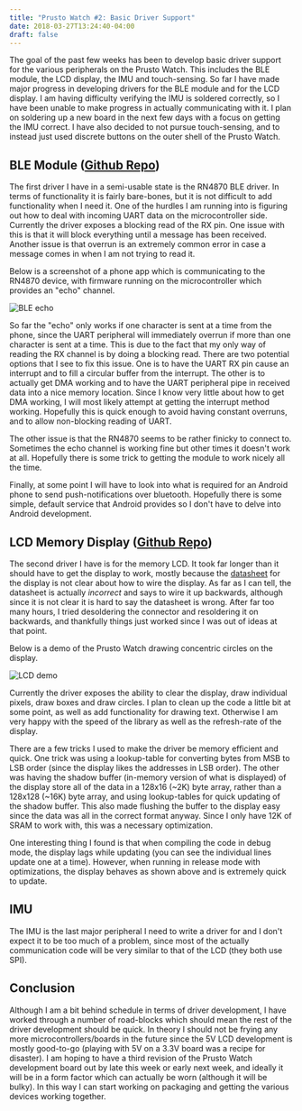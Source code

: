 ```yaml
---
title: "Prusto Watch #2: Basic Driver Support"
date: 2018-03-27T13:24:40-04:00
draft: false
---
```


The goal of the past few weeks has been to develop basic driver support for the various peripherals on the Prusto Watch. This includes the BLE module, the LCD display, the IMU and touch-sensing. So far I have made major progress in developing drivers for the BLE module and for the LCD display. I am having difficulty verifying the IMU is soldered correctly, so I have been unable to make progress in actually communicating with it. I plan on soldering up a new board in the next few days with a focus on getting the IMU correct. I have also decided to not pursue touch-sensing, and to instead just used discrete buttons on the outer shell of the Prusto Watch.

## BLE Module ([Github Repo](https://github.com/byronwasti/rn4870))

The first driver I have in a semi-usable state is the RN4870 BLE driver. In terms of functionality it is fairly bare-bones, but it is not difficult to add functionality when I need it. One of the hurdles I am running into is figuring out how to deal with incoming UART data on the microcontroller side. Currently the driver exposes a blocking read of the RX pin. One issue with this is that it will block everything until a message has been received. Another issue is that overrun is an extremely common error in case a message comes in when I am not trying to read it.

Below is a screenshot of a phone app which is communicating to the RN4870 device, with firmware running on the microcontroller which provides an "echo" channel.

![BLE echo](/blog_images/prusto_watch_2/ble_echo.png)

So far the "echo" only works if one character is sent at a time from the phone, since the UART peripheral will immediately overrun if more than one character is sent at a time. This is due to the fact that my only way of reading the RX channel is by doing a blocking read. There are two potential options that I see to fix this issue. One is to have the UART RX pin cause an interrupt and to fill a circular buffer from the interrupt. The other is to actually get DMA working and to have the UART peripheral pipe in received data into a nice memory location. Since I know very little about how to get DMA working, I will most likely attempt at getting the interrupt method working. Hopefully this is quick enough to avoid having constant overruns, and to allow non-blocking reading of UART.

The other issue is that the RN4870 seems to be rather finicky to connect to. Sometimes the echo channel is working fine but other times it doesn't work at all. Hopefully there is some trick to getting the module to work nicely all the time.

Finally, at some point I will have to look into what is required for an Android phone to send push-notifications over bluetooth. Hopefully there is some simple, default service that Android provides so I don't have to delve into Android development.

## LCD Memory Display ([Github Repo](https://github.com/byronwasti/ls010b7dh01))

The second driver I have is for the memory LCD. It took far longer than it should have to get the display to work, mostly because the [datasheet](https://media.digikey.com/pdf/Data%20Sheets/Sharp%20PDFs/LS010B7DH01.pdf) for the display is not clear about how to wire the display. As far as I can tell, the datasheet is actually *incorrect* and says to wire it up backwards, although since it is not clear it is hard to say the datasheet is wrong. After far too many hours, I tried desoldering the connector and resoldering it on backwards, and thankfully things just worked since I was out of ideas at that point.

Below is a demo of the Prusto Watch drawing concentric circles on the display.

![LCD demo](/blog_images/prusto_watch_2/display_demo.gif)

Currently the driver exposes the ability to clear the display, draw individual pixels, draw boxes and draw circles. I plan to clean up the code a little bit at some point, as well as add functionality for drawing text. Otherwise I am very happy with the speed of the library as well as the refresh-rate of the display.

There are a few tricks I used to make the driver be memory efficient and quick. One trick was using a lookup-table for converting bytes from MSB to LSB order (since the display likes the addresses in LSB order). The other was having the shadow buffer (in-memory version of what is displayed) of the display store all of the data in a 128x16 (~2K) byte array, rather than a 128x128 (~16K) byte array, and using lookup-tables for quick updating of the shadow buffer. This also made flushing the buffer to the display easy since the data was all in the correct format anyway. Since I only have 12K of SRAM to work with, this was a necessary optimization.

One interesting thing I found is that when compiling the code in debug mode, the display lags while updating (you can see the individual lines update one at a time). However, when running in release mode with optimizations, the display behaves as shown above and is extremely quick to update. 

## IMU

The IMU is the last major peripheral I need to write a driver for and I don't expect it to be too much of a problem, since most of the actually communication code will be very similar to that of the LCD (they both use SPI).

## Conclusion

Although I am a bit behind schedule in terms of driver development, I have worked through a number of road-blocks which should mean the rest of the driver development should be quick. In theory I should not be frying any more microcontrollers/boards in the future since the 5V LCD development is mostly good-to-go (playing with 5V on a 3.3V board was a recipe for disaster). I am hoping to have a third revision of the Prusto Watch development board out by late this week or early next week, and ideally it will be in a form factor which can actually be worn (although it will be bulky). In this way I can start working on packaging and getting the various devices working together.

